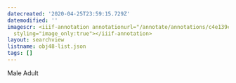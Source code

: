 ```yaml
---
datecreated: '2020-04-25T23:59:15.729Z'
datemodified: ''
imagescr: <iiif-annotation annotationurl="/annotate/annotations/c4e139ca-8750-11ea-a267-5254008afee6.json"
  styling="image_only:true"></iiif-annotation>
layout: searchview
listname: obj48-list.json
tags: []
---
```

Male Adult